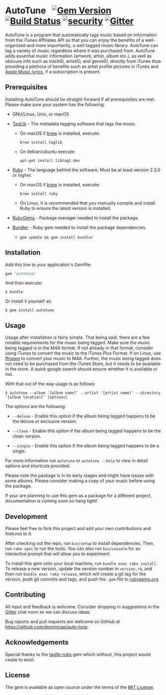 # AutoTune &nbsp; [![Gem Version](https://badge.fury.io/rb/autotune.svg)](https://badge.fury.io/rb/autotune) [![Build Status](https://travis-ci.org/dominicap/auto-tune.svg?branch=master)](https://travis-ci.org/dominicap/auto-tune) [![security](https://hakiri.io/github/dominicap/auto-tune/master.svg)](https://hakiri.io/github/dominicap/auto-tune/master) [![Gitter](https://badges.gitter.im/gitterHQ/gitter.svg)](https://gitter.im/auto-tune)

AutoTune is a program that automatically tags music based on information from the iTunes Affiliates API so that you can enjoy the benefits of a well-organized and more importantly, a well tagged music library. AutoTune can tag a variety of music regardless where it was purchased from. AutoTune adds essential music information (artwork, artist, album etc.), as well as obscure info such as trackID, artistID, and genreID, directly from iTunes thus providing a plethora of benefits such as artist profile pictures in iTunes and [Apple Music lyrics](https://support.apple.com/en-us/HT204459), if a subscription is present.

## Prerequisites

Installing AutoTune should be straight-forward if all prerequisites are met. Please make sure your system has the following:

* GNU/Linux, Unix, or macOS

* [TagLib](http://taglib.org) - The metadata tagging software that tags the music.

    - On macOS if [brew](https://brew.sh) is installed, execute:

        `brew install taglib`

    - On debian/ubuntu execute:

        `apt-get install libtag1-dev`

* [Ruby](https://www.ruby-lang.org/en/downloads/) - The language behind the software. Must be at least version 2.3.0 or higher.

    - On macOS if [brew](https://brew.sh) is installed, execute:

        `brew install ruby`

    - On Linux, it is recommended that you manually compile and install Ruby to ensure the latest version is installed.

* [RubyGems](https://rubygems.org/pages/download) - Package manager needed to install the package.
* [Bundler](http://bundler.io) - Ruby gem needed to install the package dependencies.

    - `gem update && gem install bundler`

## Installation

Add this line to your application's Gemfile:

```ruby
gem 'autotune'
```

And then execute:

    $ bundle

Or install it yourself as:

    $ gem install autotune

## Usage

Usage after installation is fairly simple. That being said, there are a few notable requirements for the music being tagged. Make sure the music being tagged is in the M4A format. If not already in that format, consider using iTunes to convert the music to the iTunes Plus Format. If on Linux, use [ffmpeg](https://ffmpeg.org) to convert your music to M4A. Further, the music being tagged does not need to be purchased from the iTunes Store, but it needs to be available in the store. A quick google search should ensure whether it is available or not.

With that out of the way usage is as follows:

    $ autotune --album '[album name]' --artist '[artist name]' --directory '[album location]' [options]

The options are the following:

* `--deluxe` - Enable this option if the album being tagged happens to be the deluxe or exclusive version.

* `--clean` - Enable this option if the album being tagged happens to be the clean version.

* `--single` - Enable this option if the album being tagged happens to be a single.

For more information run `autotune` or `autotune --help` to view in detail options and shortcuts provided.

Please note the package is in its early stages and might have issues with some albums. Please consider making a copy of your music before using the package.

If your are planning to use this gem as a package for a different project, documentation is coming soon so hang tight!

## Development

Please feel free to fork this project and add your own contributions and features to it.

After checking out the repo, run `bin/setup` to install dependencies. Then, run `rake spec` to run the tests. You can also run `bin/console` for an interactive prompt that will allow you to experiment.

To install this gem onto your local machine, run `bundle exec rake install`. To release a new version, update the version number in `version.rb`, and then run `bundle exec rake release`, which will create a git tag for the version, push git commits and tags, and push the `.gem` file to [rubygems.org](https://rubygems.org).

## Contributing

All input and feedback is welcome. Consider dropping in suggestions in the [Gitter](https://gitter.im/auto-tune) chat room so we can discuss ideas.

Bug reports and pull requests are welcome on GitHub at https://github.com/dominicap/auto-tune.

## Acknowledgements

Special thanks to the [taglib-ruby](https://github.com/robinst/taglib-ruby) gem which without, this project would cease to exist.

## License

The gem is available as open source under the terms of the [MIT License](http://opensource.org/licenses/MIT).
